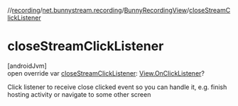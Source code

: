 //[recording](../../../index.md)/[net.bunnystream.recording](../index.md)/[BunnyRecordingView](index.md)/[closeStreamClickListener](close-stream-click-listener.md)

# closeStreamClickListener

[androidJvm]\
open override var [closeStreamClickListener](close-stream-click-listener.md): [View.OnClickListener](https://developer.android.com/reference/kotlin/android/view/View.OnClickListener.html)?

Click listener to receive close clicked event so you can handle it, e.g. finish hosting activity or navigate to some other screen
